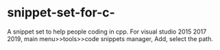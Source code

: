 # snippet-set-for-c-
A snippet set to help people coding in cpp. For visual studio 2015 2017 2019, main menu>>tools>>code snippets manager, Add, select the path.
